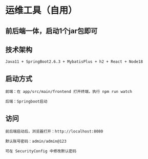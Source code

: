 # 运维工具（自用）

## 前后端一体，启动1个jar包即可

## 技术架构

    Java11 + SpringBoot2.6.3 + MybatisPlus + h2 + React + Node18

## 启动方式

    前端：在 app/src/main/frontend 打开终端，执行 npm run watch

    后端：Springboot启动

## 访问

    前后端启动后，浏览器打开：http://localhost:8080

    默认账号密码：admin/admin@123

    可在 SecurityConfig 中修改默认密码

    